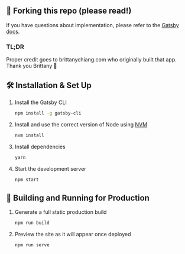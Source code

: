 ## 🚨 Forking this repo (please read!)

If you have questions about implementation, please refer to the [Gatsby docs](https://www.gatsbyjs.org/docs/).

### TL;DR
Proper credit goes to brittanychiang.com who originally built that app.
Thank you Brittany 🙏 
## 🛠 Installation & Set Up

1. Install the Gatsby CLI

   ```sh
   npm install -g gatsby-cli
   ```

2. Install and use the correct version of Node using [NVM](https://github.com/nvm-sh/nvm)

   ```sh
   nvm install
   ```

3. Install dependencies

   ```sh
   yarn
   ```

4. Start the development server

   ```sh
   npm start
   ```

## 🚀 Building and Running for Production

1. Generate a full static production build

   ```sh
   npm run build
   ```

1. Preview the site as it will appear once deployed

   ```sh
   npm run serve
   ```




